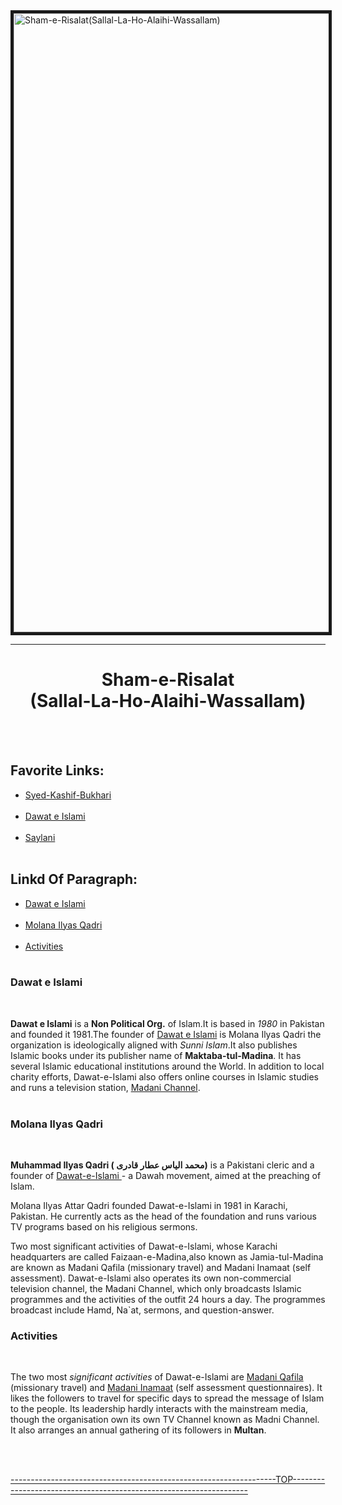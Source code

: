 <!DOCTYPE html>
<html lang="en">
<head>
    <meta charset="UTF-8">
    <title>
        Sham-e-Risalat
        (Sallalla Ho Alai Hi Wassalam)
    </title>
    <link rel="stylesheet" href="Sham-e-Risalat.css">
    <img src="image/madina.jpg" align="center" border="5" width="990" alt="Sham-e-Risalat(Sallal-La-Ho-Alaihi-Wassallam)"><hr>
    
</head>
<body>
    <h1 align="center">Sham-e-Risalat<br>(Sallal-La-Ho-Alaihi-Wassallam)</h1><br><br>
    <h2>Favorite Links:</h2>
        <ul>
            <li><a href="https://syed-kashif-bukhari.firebaseapp.com/">Syed-Kashif-Bukhari</a></li><br>
            <li><a href="http://www.dawateislami.com">Dawat e Islami</a></li><br>
            <li><a href="http://www.saylaniwelfare.com">Saylani</a></li><br>
        </ul>
     <h2 id="top">Linkd Of Paragraph:</h2>
    <ul>
    <li><a href="#dawat_e_islami">Dawat e Islami</a></li><br>
    <li><a href="#molana_ilyas_qadri">Molana Ilyas Qadri</a></li><br>
    <li><a href="#activities">Activities</a></li><br>
    </ul>
   <h3 id="dawat_e_islami">Dawat e Islami</h2><br>
         <p>
          <strong>Dawat e Islami</strong> is a <strong>Non Political Org.</strong> of Islam.It is based in <em>1980</em> in Pakistan and founded it 1981.The founder of <a href="http://www.dawateislami.net">Dawat e Islami</a> is Molana Ilyas Qadri
   the organization is ideologically aligned with <i>Sunni Islam</i>.It also publishes Islamic books under its publisher name of <b>Maktaba-tul-Madina</b>. It has several Islamic educational institutions around the World. In addition to local charity efforts, Dawat-e-Islami also offers online courses in Islamic studies and runs a television station, <u>Madani Channel</u>. <br><br>
       </p>
   <h3 id="molana_ilyas_qadri">Molana Ilyas Qadri</h2><br>
       <p>
           <strong>Muhammad Ilyas Qadri ( محمد الياس عطار قادرى)</strong> is a Pakistani cleric and a founder of <a href="http://www.dawateislami.net">Dawat-e-Islami </a>- a Dawah movement, aimed at the preaching of Islam.

Molana Ilyas Attar Qadri founded Dawat-e-Islami in 1981 in Karachi, Pakistan. He currently acts as the head of the foundation and runs various TV programs based on his religious sermons.

Two most significant activities of Dawat-e-Islami, whose Karachi headquarters are called Faizaan-e-Madina,also known as Jamia-tul-Madina are known as Madani Qafila (missionary travel) and Madani Inamaat (self assessment). Dawat-e-Islami also operates its own non-commercial television channel, the Madani Channel, which only broadcasts Islamic programmes and the activities of the outfit 24 hours a day. The programmes broadcast include Hamd, Na`at, sermons, and question-answer.
       </p>
       <h3 id="activities">Activities</h2><br>
       <p>
         The two most <em>significant activities</em> of Dawat-e-Islami are <u>Madani Qafila</u> (missionary travel) and <u>Madani Inamaat</u> (self assessment questionnaires). It likes the followers to travel for specific days to spread the message of Islam to the people. Its leadership hardly interacts with the mainstream media, though the organisation own its own TV Channel known as Madni Channel. It also arranges an annual gathering of its followers in <b>Multan</b>.  
       </p><br><br>
       <p><a href="#top">------------------------------------------------------------------TOP-------------------------------------------------------------------</a></p>
            
</body>
</html>
